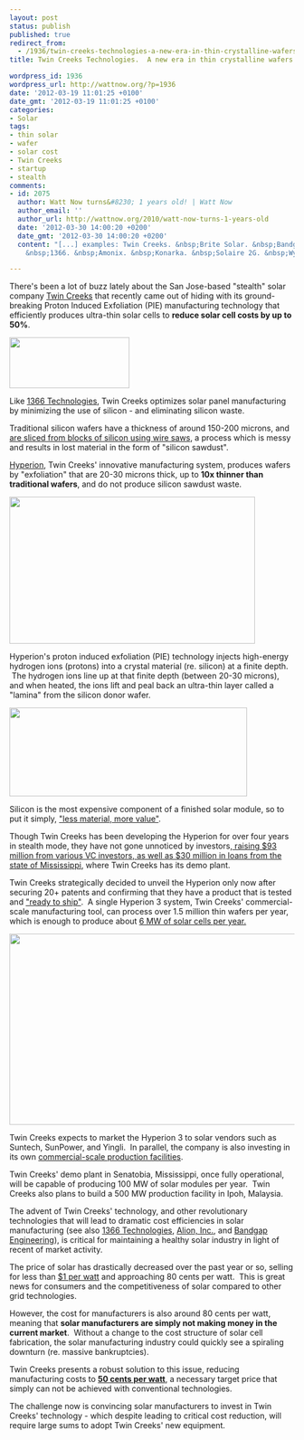 ```yaml
---
layout: post
status: publish
published: true
redirect_from:
  - /1936/twin-creeks-technologies-a-new-era-in-thin-crystalline-wafers
title: Twin Creeks Technologies.  A new era in thin crystalline wafers.

wordpress_id: 1936
wordpress_url: http://wattnow.org/?p=1936
date: '2012-03-19 11:01:25 +0100'
date_gmt: '2012-03-19 11:01:25 +0100'
categories:
- Solar
tags:
- thin solar
- wafer
- solar cost
- Twin Creeks
- startup
- stealth
comments:
- id: 2075
  author: Watt Now turns&#8230; 1 years old! | Watt Now
  author_email: ''
  author_url: http://wattnow.org/2010/watt-now-turns-1-years-old
  date: '2012-03-30 14:00:20 +0200'
  date_gmt: '2012-03-30 14:00:20 +0200'
  content: "[...] examples: Twin Creeks. &nbsp;Brite Solar. &nbsp;Bandgap Engineering.
    &nbsp;1366. &nbsp;Amonix. &nbsp;Konarka. &nbsp;Solaire 2G. &nbsp;Wysips. [...]"

---
```

<p>There's been a lot of buzz lately about the San Jose-based "stealth" solar company&nbsp;<a href="http://www.twincreekstechnologies.com/">Twin Creeks</a> that recently came out of hiding with its ground-breaking Proton Induced Exfoliation (PIE) manufacturing technology that efficiently produces ultra-thin solar cells to <strong>reduce solar cell costs by up to 50%</strong>.</p>
<p><a href="http://www.twincreekstechnologies.com/"><img class="alignnone size-full wp-image-1942" title="Twin Creeks - logo" src="{{ 'assets/from-wordpress/uploads/2012/03/Twin-Creeks-logo.png' | relative_url }}" alt="" width="212" height="90" /></a></p>
<p>Like <a title="1366 Technologies.  Solar manufacturing for the 21st century." href="http://wattnow.org/704/1366-technologies-solar-manufacturing-for-the-21st-century">1366 Technologies</a>, Twin Creeks optimizes solar panel manufacturing by minimizing the use of silicon - and eliminating silicon waste.</p>
<p>Traditional silicon wafers have a thickness of around 150-200 microns, and <a href="http://www.greentechmedia.com/articles/read/twin-creeks-secretive-solar-equipment-firm-unstealths/">are sliced from blocks of silicon using wire saws</a>, a process which is messy and results in lost material in the form of "silicon sawdust".</p>
<p><a href="http://www.twincreekstechnologies.com/hyperion.html">Hyperion</a>, Twin Creeks' innovative manufacturing system, produces wafers by "exfoliation" that are 20-30 microns thick, up to <strong>10x thinner than traditional wafers</strong>, and do not produce silicon sawdust waste.</p>
<p><a href="http://www.twincreekstechnologies.com/technology/why-thin-wins.html"><img class="alignnone  wp-image-1943" title="Twin Creeks - thickness" src="{{ 'assets/from-wordpress/uploads/2012/03/Twin-Creeks-thickness.jpg' | relative_url }}" alt="" width="434" height="260" /></a></p>
<p>Hyperion's proton induced exfoliation (PIE) technology injects high-energy hydrogen ions (protons) into a crystal material (re. silicon) at a finite depth. &nbsp;The hydrogen ions line up at that finite depth (between 20-30 microns), and when heated, the ions lift and peal back an ultra-thin layer called a "lamina" from the silicon donor wafer.</p>
<p><a href="http://www.twincreekstechnologies.com/technology/hyperion.html"><img class="alignnone  wp-image-1944" title="Twin Creeks - process" src="{{ 'assets/from-wordpress/uploads/2012/03/Twin-Creeks-process.jpg' | relative_url }}" alt="" width="420" height="157" /></a></p>
<p>Silicon is the most expensive component of a finished solar module, so to put it simply,&nbsp;<a href="http://www.twincreekstechnologies.com/technology/why-thin-wins.html">"less material, more value"</a>.</p>
<p></p>
<p>
<p>Though Twin Creeks has been developing the Hyperion for over four years in stealth mode, they have not gone unnoticed by investors,<a href="http://news.cnet.com/8301-11128_3-57394805-54/thinly-sliced-cells-slash-solar-power-costs/?tag=txt;title"> raising $93 million from various VC investors, as well as $30 million in loans from the state of Mississippi</a><span>, where Twin Creeks has its demo plant. </span></p>
<p>Twin Creeks strategically decided to unveil the Hyperion only now after securing 20+ patents and confirming that they have a product that is tested and&nbsp;<a href="http://www.greentechmedia.com/articles/read/twin-creeks-secretive-solar-equipment-firm-unstealths/">"ready to ship"</a>. &nbsp;A single Hyperion 3 system, Twin Creeks' commercial-scale manufacturing tool, can process over 1.5 million thin wafers per year, which is enough to produce about <a href="http://www.twincreekstechnologies.com/technology/hyperion.html">6 MW of solar cells per year.</a></p>
<p><a href="http://www.twincreekstechnologies.com/technology/hyperion.html"><img class=" wp-image-1949" title="Twin Creeks - Hyperion" src="{{ 'assets/from-wordpress/uploads/2012/03/Twin-Creeks-Hyperion.jpg' | relative_url }}" alt="" width="510" height="338" /></a></p>
<p>Twin Creeks expects to market the Hyperion 3 to solar vendors such as Suntech, SunPower, and Yingli. &nbsp;In parallel, the company is also investing in its own <a href="http://www.twincreekstechnologies.com/solar/demonstration-plant.html">commercial-scale production facilities</a>.</p>
<p></p>
<p>Twin Creeks' demo plant in Senatobia, Mississippi, once fully operational, will be capable of producing 100 MW of solar modules per year. &nbsp;Twin Creeks also plans to build a 500 MW production facility in Ipoh, Malaysia.</p>
<p>The advent of Twin Creeks' technology, and other revolutionary technologies that will lead to dramatic cost efficiencies in solar manufacturing (see also&nbsp;<a title="1366 Technologies.  Solar manufacturing for the 21st century." href="http://wattnow.org/704/1366-technologies-solar-manufacturing-for-the-21st-century">1366 Technologies</a>, <a title="Alion, Inc.  Solar cells manufactured by acoustic printing." href="http://wattnow.org/1324/alion-inc-solar-cells-manufactured-by-acoustic-printing">Alion, Inc.</a>,&nbsp;and <a title="Bandgap Engineering.  Nanowire-enhanced solar cells." href="http://wattnow.org/849/bandgap-engineering-nanowire-enhanced-solar-cells">Bandgap Engineering</a>), is critical for maintaining a healthy solar industry in light of recent of market activity.</p>
<p>The price of solar has drastically decreased over the past year or so, selling for less than <a href="http://www.greentechmedia.com/articles/read/twin-creeks-secretive-solar-equipment-firm-unstealths/">$1 per watt</a>&nbsp;and approaching 80 cents per watt. &nbsp;This is great news for consumers and the competitiveness of solar compared to other grid technologies.</p>
<p>However, the cost for manufacturers is also around 80 cents per watt, meaning that <strong>solar manufacturers are simply not making money in the current market</strong>. &nbsp;Without a change to the cost structure of solar cell fabrication, the solar manufacturing industry could quickly see a spiraling downturn (re. massive bankruptcies).</p>
<p>Twin Creeks presents a robust solution to this issue, reducing manufacturing costs to <strong><a href="http://www.twincreekstechnologies.com/solar/hyperion-value-solar.html">50 cents per watt</a></strong>, a necessary target price that simply can not be achieved with conventional technologies.</p>
<p>The challenge now is convincing solar manufacturers to invest in Twin Creeks' technology - which despite leading to critical cost reduction, will require large sums to adopt Twin Creeks' new equipment.</p>

